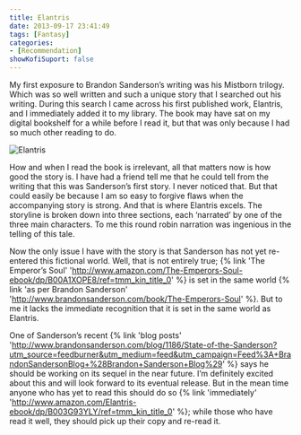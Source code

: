```yaml
---
title: Elantris
date: 2013-09-17 23:41:49
tags: [Fantasy]
categories: 
- [Recommendation]
showKofiSuport: false
---
```

My first exposure to Brandon Sanderson’s writing was his Mistborn trilogy.  Which was so well written and such a unique story that I searched out his writing.  During this search I came across his first published work, Elantris, and I immediately added it to my library.  The book may have sat on my digital bookshelf for a while before I read it, but that was only because I had so much other reading to do.  <!-- more -->

<div class="embedded-image-right">

![Elantris](./elantris.jpg)

</div>

How and when I read the book is irrelevant, all that matters now is how good the story is. I have had a friend tell me that he could tell from the writing that this was Sanderson’s first story.  I never noticed that. But that could easily be because I am so easy to forgive flaws when the accompanying story is strong.  And that is where Elantris excels. The storyline is broken down into three sections, each ‘narrated’ by one of the three main characters.  To me this round robin narration was ingenious in the telling of this tale.

Now the only issue I have with the story is that Sanderson has not yet re-entered this fictional world.  Well, that is not entirely true; {% link 'The Emperor’s Soul' 'http://www.amazon.com/The-Emperors-Soul-ebook/dp/B00A1XOPE8/ref=tmm_kin_title_0' %} is set in the same world {% link 'as per Brandon Sanderson' 'http://www.brandonsanderson.com/book/The-Emperors-Soul' %}.  But to me it lacks the immediate recognition that it is set in the same world as Elantris. 

One of Sanderson’s recent {% link 'blog posts' 'http://www.brandonsanderson.com/blog/1186/State-of-the-Sanderson?utm_source=feedburner&utm_medium=feed&utm_campaign=Feed%3A+BrandonSandersonBlog+%28Brandon+Sanderson+Blog%29' %} says he should be working on its sequel in the near future.  I’m definitely excited about this and will look forward to its eventual release.  But in the mean time anyone who has yet to read this should do so {% link 'immediately' 'http://www.amazon.com/Elantris-ebook/dp/B003G93YLY/ref=tmm_kin_title_0' %}; while those who have read it well, they should pick up their copy and re-read it.